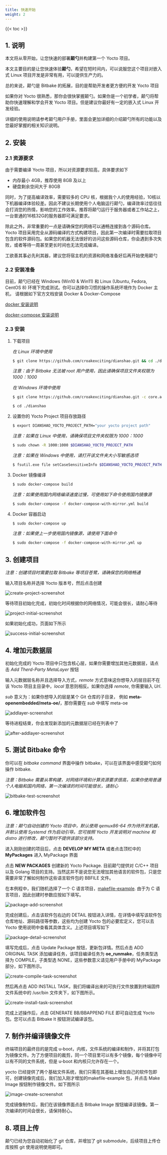 ```yaml
---
title: 快速开始
weight: 2
---
```


{{< toc >}}

## 1. 说明

本文将从零开始，让您快速的部署**颠勺**并构建第一个 Yocto 项目。

本文主要目的是让您快速体验**颠勺**，希望在短时间内，可以说服您这个项目对嵌入式 Linux 项目开发是非常有用，可以提供生产力的。

总的来说，颠勺是 Bitbake 的拓展，目的是帮助开发者更方便的开发 Yocto 项目

如果你对 Yocto 很熟悉，那你会很快掌握颠勺。如果你是一个初学者，颠勺将帮助你快速理解和学会开发 Yocto 项目。但是建议你最好有一定的嵌入式 Linux 开发经验。

详细的使用说明请参考颠勺用户手册，里面会更加详细的介绍颠勺所有的功能以及您最好掌握的相关知识说明。

## 2. 安装

### 2.1 资源要求

由于需要编译 Yocto 项目，所以对资源要求较高，具体要求如下

- 内存最小 4GB，推荐使用 8GB 及以上
- 硬盘剩余空间大于 80GB

同时，为了提高编译效率，需要较多的 CPU 核，根据我个人的使用经验，10核以下机器编译体验较差。因此不建议长期使用个人电脑运行颠勺，编译效率过低往往会打消您的热情，影响您的工作效率。推荐将颠勺运行于服务器或者工作站之上，一台普通的16核32G的服务器即可满足要求。

除此之外，非常重要的一点是请确保您的网络可以通畅连接到各个源码仓库。Yocto 项目采用完全从源码编译的方式构建项目，因此第一次编译时需要拉取项目包含的软件源码包。如果您的机器无法很好的访问这些源码仓库，你会遇到多次失败，或者等待一周甚至更长时间也无法完成编译。

工欲善其事必先利其器，建议您将宿主机的资源和网络准备好后再开始使用颠勺

### 2.2 安装准备

目前，颠勺已经在 Windows (Win10 & Win11) 和 Linux (Ubuntu, Fedora, CentOS 8) 环境下完成测试。你可以选择你习惯的操作系统环境作为 Docker 主机， 请根据如下官方文档安装 Docker & Docker-Compose

[docker 安装说明](https://docs.docker.com/engine/install/)

[docker-compose 安装说明](https://docs.docker.com/compose/install/)

### 2.3 安装

1. 下载项目
    
    *在 Linux 环境中使用*
   ```sh
   $ git clone https://github.com/croakexciting/dianshao.git && cd ./dianshao
   ```

   *注意：由于 Bitbake 无法被 root 用户使用，因此请确保项目文件夹权限为 1000：1000*

    *在 Windows 环境中使用*

    ```sh
    $ git clone https://github.com/croakexciting/dianshao.git -c core.autocrlf=false
    
    $ cd ./dianshao
    ```

2. 设置你的 Yocto Project 项目存放路径
   ```sh
   $ export DIANSHAO_YOCTO_PROJECT_PATH="your yocto project path"
   ```
   *注意：如果在 Linux 中使用，请确保项目文件夹权限为 1000：1000*

    ```sh
    $ sudo chown -R 1000:1000 $DIANSHAO_YOCTO_PROJECT_PATH
    ```

   *注意：如果在 Windows 中使用，请打开该文件夹大小写敏感选项*

    ```sh
    $ fsutil.exe file setCaseSensitiveInfo $DIANSHAO_YOCTO_PROJECT_PATH enable
    ```

3. Docker 镜像编译
   ```sh
   $ sudo docker-compose build
   ```

   *注意：如果使用国内网络编译速度过慢，可使用如下命令使用国内镜像源*

    ```sh
   $ sudo docker-compose -f docker-compose-with-mirror.yml build
   ```

4. Docker 容器启动
   ```sh
   $ sudo docker-compose up
   ```
   *注意：如果使上一步使用国内镜像源，请使用下面命令*

    ```sh
   $ sudo docker-compose -f docker-compose-with-mirror.yml up
   ```

## 3. 创建项目

*注意：创建项目时需要拉取 Bitbake 等项目苍鹭，请确保您的网络畅通*

输入项目名称并选择 Yocto 版本号，然后点击创建

![create-project-screenshot](/dianshao-docs/images/create_project.png)

等待项目初始化完成，初始化时间根据你的网络情况，可能会很长，请耐心等待

![project-initial-screenshot](/dianshao-docs/images/project_initial.png)

如果初始化成功，页面如下所示

![success-initial-screenshot](/dianshao-docs/images/success_init.png)

## 4. 增加元数据层

初始化完成的 Yocto 项目中只包含核心层，如果你需要增加其他元数据层，请点击 *Add Therd-Party MetaLayer* 按钮

输入元数据层名称并且选择导入方式，*remote* 方式意味这你想导入的层目前不在该 Yocto 项目主目录中，*local* 意思则相反。如果你选择 *remote*, 你需要输入 *Url*. 

*sub* 意义为：如果你想导入的层是某个 Git 仓库的子目录， 例如 **meta-openembedded/meta-oe/**，那你需要在 *sub* 中填写 meta-oe

![addlayer-screenshot](/dianshao-docs/images/addlayer.png)

等待进程结束，你会发现新添加的元数据层已经在列表中了

![after-addlayer-screenshot](/dianshao-docs/images/after_addlayer.png)

## 5. 测试 Bitbake 命令

你可以在 *bitbake command* 界面中操作 bitbake，可以在该界面中感受颠勺如何操作 bitbake. 

*注意：Bitbake 需要从零构建，对网络环境和计算资源要求很高，如果你使用普通个人电脑和国内网络，第一次编译的时间可能很长，请耐心*

![bitbake-test-screenshot](/dianshao-docs/images/bitbake_test.png)

## 6. 增加软件包

*注意：颠勺自动创建的 Yocto 项目中，默认使用 qemux86-64 作为待开发机器，并默认使用 Systemd 作为启动引导。您可按照 Yocto 开发说明对 machine 和 distro 进行修改，颠勺暂时不提供该部分支持。*

进入刚刚创建的项目后，点击 **DEVELOP MY META** 或者点击顶栏中的 **MyPackages** 进入 MyPackage 界面

点击 **NEW PACKAGES** 创建新的 Yocto Package. 目前颠勺提供对 C/C++ 项目以及 Golang 项目的支持。当然这并不是说您无法增加其他语言的软件包，只是您需要非常了解如何制作这些语言软件包的 BBFILE 文件。

在本例程中，我们随机选择了一个 C 语言项目，[makefile-example](https://github.com/remonbonbon/makefile-example). 由于为 C 语言项目，因此创建时参数应按如下填写。

![package-add-screenshot](/dianshao-docs/images/package_add.png)

完成创建后，点击该软件包右边的 DETAIL 按钮进入详情，在详情中填写该软件包仓库地址、源码路径等参数，这些均为创建 Yocto 包的必要宏定义，您可以去 Yocto 使用说明中查看其具体含义。上述项目填写如下

![package-detail-screenshot](/dianshao-docs/images/package_detail.png)

填写完成后，点击 Update Package 按钮，更新包详情。然后点击 ADD ORIGINAL TASK 添加编译任务，该项目编译任务为 **oe_runmake**，任务类型选择为 COMPILE，子类型选 NONE，这些参数意义请见用户手册中的 MyPackage 部分，如下图所示。

![create-compile-task-screenshot](/dianshao-docs/images/create_compile_task.png)

然后再点击 ADD INSTALL TASK，我们将编译出来的可执行文件放置到终端固件文件系统中的 /usr/bin 文件夹下，如下图所示。

![create-install-task-screenshot](/dianshao-docs/images/create_install_task.png)

完成上述操作后，点击 GENERATE BB/BBAPPEND FILE 即可自动生成 Yocto 包。您可以点击 Bitbake It 按钮测试编译该包。

## 7. 制作并编译镜像文件

终端项目的最终目的是完成 u-boot，内核，文件系统的编译和制作，并将其打包为镜像文件。为了方便项目的裁剪，同一个项目里可以有多个镜像，每个镜像中可以有不同的文件系统，但是 u-boot 和内核只允许存在一个。

yocto 已经提供了两个基础文件系统，我们只需在其基础上增加自己的软件包即可，创建镜像完成后，我们加入刚才增加的makefile-example 包，并点击 Make Image 按钮制作镜像文件。如下图所示

![image-create-screenshot](/dianshao-docs/images/image_create.png)

完成镜像制作后，我们在该镜像界面点击 Bitbake Image 按钮编译该镜像。第一次编译的时间会很长，请保持耐心。

## 8. 项目上传

颠勺已经为您自动初始化了 git 仓库，并增加了 git submodule，后续项目上传仓库按照 git 使用说明使用即可。



